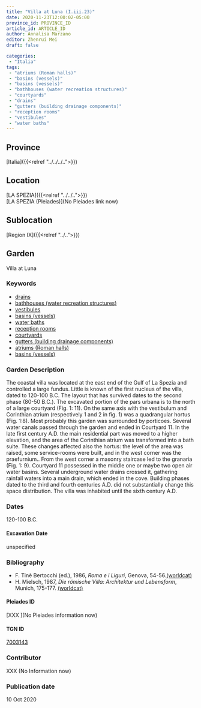 ```yaml
---
title: "Villa at Luna (I.iii.23)"
date: 2020-11-23T12:00:02-05:00
province_id: PROVINCE_ID
article_id: ARTICLE_ID
author: Annalisa Marzano
editor: Zhenrui Mei
draft: false

categories:
 - "Italia"
tags:
 - "atriums (Roman halls)"
 - "basins (vessels)"
 - "basins (vessels)"
 - "bathhouses (water recreation structures)"
 - "courtyards"
 - "drains"
 - "gutters (building drainage components)"
 - "reception rooms"
 - "vestibules"
 - "water baths"
---
```


## Province

[Italia]({{<relref "../../../..">}})

<!--### Province Description-->

<!-- DESCRIPTION -->


## Location

[LA SPEZIA]({{<relref "../../..">}}) \
[LA SPEZIA (Pleiades)](No Pleiades link now)

<!--### Location Description-->

<!-- LEAVE THIS BLANK FOR NOW -->

## Sublocation

[Region IX]({{<relref "../..">}})

<!--### Sublocation Description-->

<!-- DESCRIPTION -->


## Garden

Villa at Luna

### Keywords

- [drains](http://vocab.getty.edu/page/aat/300052564)
- [bathhouses (water recreation structures)](http://vocab.getty.edu/page/aat/300007347)
- [vestibules](http://vocab.getty.edu/page/aat/300083076)
- [basins (vessels)](http://vocab.getty.edu/page/aat/300045614)
- [water baths](http://vocab.getty.edu/page/aat/300248755)
- [reception rooms](http://vocab.getty.edu/page/aat/300077176)
- [courtyards](http://vocab.getty.edu/page/aat/300004095)
- [gutters (building drainage components)](http://vocab.getty.edu/page/aat/300052565)
- [atriums (Roman halls)](http://vocab.getty.edu/page/aat/300004097)
- [basins (vessels)](http://vocab.getty.edu/page/aat/300045614)

### Garden Description

The coastal villa was located at the east end of the Gulf of La Spezia and controlled a large fundus. Little is known of the first nucleus of the villa, dated to 120-100 B.C. The layout that has survived dates to the second phase (80-50 B.C.). The excavated portion of the pars urbana is to the north of a large courtyard (Fig. 1: 11). On the same axis with the vestibulum and Corinthian atrium (respectively 1 and 2 in fig. 1) was a quadrangular hortus (Fig. 1:8). Most probably this garden was surrounded by porticoes. Several water canals passed through the garden and ended in Courtyard 11. In the late first century A.D. the main residential part was moved to a higher elevation, and the area of the Corinthian atrium was transformed into a bath suite. These changes affected also the hortus: the level of the area was raised, some service-rooms were built, and in the west corner was the praefurnium.. From the west corner a masonry staircase led to the granaria (Fig. 1: 9). Courtyard 11 possessed in the middle one or maybe two open air water basins. Several underground water drains crossed it, gathering rainfall waters into a main drain, which ended in the cove. Building phases dated to the third and fourth centuries A.D. did not substantially change this space distribution. The villa was inhabited until the sixth century A.D.

<!--### Maps-->

<!--
OLD WAY (DO NOT USE)
![alt_text](../../images/image_name.ext)
*CAPTION*

NEW WAY ↓↓↓↓
{{< figure src="../../images/image_name.ext" alt="ALT_TEXT" title="CAPTION" >}}
-->

<!--### Images-->


### Dates

120-100 B.C.

#### Excavation Date

unspecified

### Bibliography

* F. Tinè Bertocchi (ed.), 1986, *Roma e i Liguri*, Genova, 54-56.[(worldcat)](http://www.worldcat.org/oclc/19745032)
* H. Mielsch, 1987, *Die römische Villa: Architektur und Lebensform*, Munich, 175-177. [(worldcat)](http://www.worldcat.org/oclc/1140555144)

<!--#### Periodo ID-->

<!-- [PERIODO_ID](https://pleiades.stoa.org/places/PLEIADES_ID) -->

#### Pleiades ID

[XXX ](No Pleiades information now)

#### TGN ID

[7003143](http://vocab.getty.edu/page/tgn/7003143)

### Contributor

XXX (No Information now)

### Publication date

10 Oct 2020

<!--### Related articles-->

<!-- Links to other related articles. Leave blank for now -->